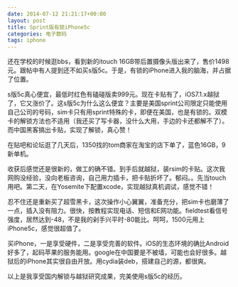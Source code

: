 ```yaml
---
date: 2014-07-12 21:21:17+00:00
layout: post
title: Sprint版有锁iPhone5c
categories: 电子数码
tags: iphone
---
```


还在学校的时候逛bbs，看到新的itouch 16GB带后置摄像头版出来了，售价1498元。跟帖中有人提到还不如买s版5c。于是，有锁的iPhone进入我的脑海，并占据了位置。

s版5c真心便宜，最低时红色有磕碰版卖999元。现在卡贴有了，iOS7.1.x越狱了，它又涨价了。这s版5c为什么这么便宜？主要是美国sprint公司限定只能使用自己公司的号码，sim卡只有用sprint特殊的卡，即便在美国，也是有锁的。双模卡的解锁方法也不适用（我还买了写卡器，没什么大用，手边的卡还都解不了）。而中国黑客搞出卡贴，实现了解锁，真心赞！

在贴吧和论坛逛了几天后，1350找的tom商家在淘宝的店下单了，蓝色16GB，9新单机。

收获后感觉还是很新的，做工的确不错。到手后就越狱，装rsim的卡贴。这次我网购没经验，没向老板咨询，自己用力插卡，把卡贴折坏了。郁闷。。先当touch用吧。第二天，在Yosemite下配置xcode，实现越狱真机调试，感觉不错！

忍不住还是重新买了超雪黑卡，这次操作小心翼翼，准备充分，把sim卡也磨薄了一点，插入没有阻力。很快，按教程实现电话、短信和E网功能。fieldtest看信号强度，居然达到-48，不是我的剁手兴平时-80能比。呵呵，1500元用上iPhone5c，感觉很超值了。

买iPhone，一是享受硬件，二是享受完善的软件。iOS的生态环境的确比Android好多了，起码苹果的服务能用。google在中国要是不被墙，可能也会好很多。越狱后的iPhone其实很自由开放。用cydia装deb，搭建自己的源，都很爽。

以上是我享受国内解锁与越狱研究成果，完美使用s版5c的经历。
